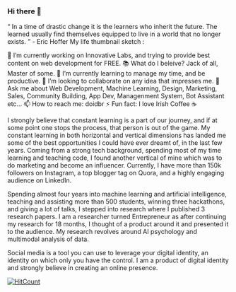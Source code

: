 ### Hi there 👋

<!--
**doidbr/doidbr** is a ✨ _special_ ✨ repository because its `README.md` (this file) appears on your GitHub profile.

Here are some ideas to get you started:

- 🔭 I’m currently working on ...
- 🌱 I’m currently learning ...
- 👯 I’m looking to collaborate on ...
- 🤔 I’m looking for help with ...
- 💬 Ask me about ...
- 📫 How to reach me: ...
- 😄 Pronouns: ...
- ⚡ Fun fact: ...

Hi there 👋
asneet Singh - YoutubeJasneet Singh - LinkedInInnovative Coder - InstagramJasneet Singh - Twitter
-->
“ In a time of drastic change it is the learners who inherit the future. The learned usually find themselves equipped to live in a world that no longer exists. ” - Eric Hoffer
My life thumbnail sketch :

🔭 I’m currently working on Innovative Labs, and trying to provide best content on web development for FREE.
📚 What do I beleive? Jack of all, Master of some.
🌱 I’m currently learning to manage my time, and be productive.
👯 I’m looking to collaborate on any idea that impresses me.
💬 Ask me about Web Development, Machine Learning, Design, Marketing, Sales, Community Building, App Dev, Managenment System, Bot Assistant etc...
📫 How to reach me: doidbr
⚡ Fun fact: I love Irish Coffee ☕

I strongly believe that constant learning is a part of our journey, and if at some point one stops the process, that person is out of the game. My constant learning in both horizontal and vertical dimensions has landed me some of the best opportunities I could have ever dreamt of, in the last few years. Coming from a strong tech background, spending most of my time learning and teaching code, I found another vertical of mine which was to do marketing and become an influencer. Currently, I have more than 150k followers on Instagram, a top blogger tag on Quora, and a highly engaging audience on LinkedIn.

Spending almost four years into machine learning and artificial intelligence, teaching and assisting more than 500 students, winning three hackathons, and giving a lot of talks, I stepped into research where I published 3 research papers. I am a researcher turned Entrepreneur as after continuing my research for 18 months, I thought of a product around it and presented it to the audience. My research revolves around AI psychology and multimodal analysis of data.

Social media is a tool you can use to leverage your digital identity, an identity on which only you have the control. I am a product of digital identity and strongly believe in creating an online presence.


[![HitCount](https://hits.dwyl.com/doidbr/doidbr.svg?style=flat-square)](http://hits.dwyl.com/doidbr/doidbr)
